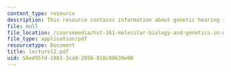 ```yaml
---
content_type: resource
description: This resource contains information about genetic hearing impairment.
file: null
file_location: /coursemedia/hst-161-molecular-biology-and-genetics-in-modern-medicine-fall-2007/58ed95fd18813ca02656818c08639e00_lecture12.pdf
file_type: application/pdf
resourcetype: Document
title: lecture12.pdf
uid: 58ed95fd-1881-3ca0-2656-818c08639e00
---
```

